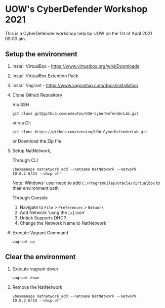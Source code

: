 # UOW's CyberDefender Workshop 2021
This is a CyberDefender workshop help by UOW on the 1st of April 2021 09:00 am.

## Setup the environment
1. Install VirtualBox - https://www.virtualbox.org/wiki/Downloads
2. Install VirtualBox Extention Pack
3. Install Vagrant - https://www.vagrantup.com/docs/installation
4. Clone Github Repository

    Via SSH
    ```
    git clone git@github.com:ezeutno/UOW-CyberDefenderLab.git
    ```
    or via Git
    ```
    git clone https://github.com/ezeutno/UOW-CyberDefenderLab.git
    ```
    or Download the Zip file

5. Setup NatNetwork,

    Through CLI
    ```
    vboxmanage natnetwork add --netname NatNetwork --network 10.0.2.0/24 --dhcp off
    ```
    Note: Windows' user need to add `C:/ProgramFiles/Oracle/Virtualbox` to their environment path

    Through Console
    1. Navigate to `File` > `Preferences` > `Network`
    2. Add Network 'usng the [+] icon'
    3. Untick Supports DHCP
    4. Change the Network Name to NatNetwork

6. Execute Vagrant Command
    ```
    vagrant up
    ```

## Clear the environment
1. Execute vagrant down
    ```
    vagrant down
    ```
2. Remove the NatNetwork
    ```
    vboxmanage natnetwork add --netname NatNetwork --network 10.0.2.0/24 --dhcp off
    ```
